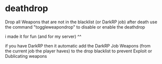# deathdrop
Drop all Weapons that are not in the blacklist (or DarkRP job) after death
use the command "toggleweapondrop" to disable or enable the deathdrop

i made it for fun (and for my server) ^^

if you have DarkRP then it automatic add the DarkRP Job Weapons (from the current job the player haves) to the drop blacklist to prevent Exploit or Dublicating weapons 
